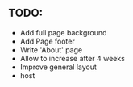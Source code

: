 ## TODO:

- Add full page background
- Add Page footer
- Write 'About' page
- Allow to increase after 4 weeks
- Improve general layout
- host
